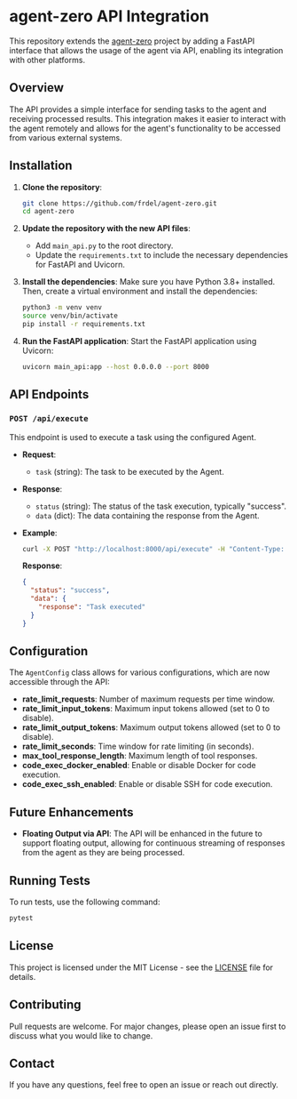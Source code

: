 # agent-zero API Integration

This repository extends the [agent-zero](https://github.com/frdel/agent-zero) project by adding a FastAPI interface that allows the usage of the agent via API, enabling its integration with other platforms.

## Overview

The API provides a simple interface for sending tasks to the agent and receiving processed results. This integration makes it easier to interact with the agent remotely and allows for the agent's functionality to be accessed from various external systems.

## Installation

1. **Clone the repository**:
   ```bash
   git clone https://github.com/frdel/agent-zero.git
   cd agent-zero
   ```

2. **Update the repository with the new API files**:
   - Add `main_api.py` to the root directory.
   - Update the `requirements.txt` to include the necessary dependencies for FastAPI and Uvicorn.

3. **Install the dependencies**:
   Make sure you have Python 3.8+ installed. Then, create a virtual environment and install the dependencies:
   ```bash
   python3 -m venv venv
   source venv/bin/activate
   pip install -r requirements.txt
   ```

4. **Run the FastAPI application**:
   Start the FastAPI application using Uvicorn:
   ```bash
   uvicorn main_api:app --host 0.0.0.0 --port 8000
   ```

## API Endpoints

### `POST /api/execute`

This endpoint is used to execute a task using the configured Agent.

- **Request**:
  - `task` (string): The task to be executed by the Agent.

- **Response**:
  - `status` (string): The status of the task execution, typically "success".
  - `data` (dict): The data containing the response from the Agent.

- **Example**:
  ```bash
  curl -X POST "http://localhost:8000/api/execute" -H "Content-Type: application/json" -d '{"task": "Your task here"}'
  ```

  **Response**:
  ```json
  {
    "status": "success",
    "data": {
      "response": "Task executed"
    }
  }
  ```

## Configuration

The `AgentConfig` class allows for various configurations, which are now accessible through the API:

- **rate_limit_requests**: Number of maximum requests per time window.
- **rate_limit_input_tokens**: Maximum input tokens allowed (set to 0 to disable).
- **rate_limit_output_tokens**: Maximum output tokens allowed (set to 0 to disable).
- **rate_limit_seconds**: Time window for rate limiting (in seconds).
- **max_tool_response_length**: Maximum length of tool responses.
- **code_exec_docker_enabled**: Enable or disable Docker for code execution.
- **code_exec_ssh_enabled**: Enable or disable SSH for code execution.

## Future Enhancements

- **Floating Output via API**: The API will be enhanced in the future to support floating output, allowing for continuous streaming of responses from the agent as they are being processed.

## Running Tests

To run tests, use the following command:
```bash
pytest
```

## License

This project is licensed under the MIT License - see the [LICENSE](LICENSE) file for details.

## Contributing

Pull requests are welcome. For major changes, please open an issue first to discuss what you would like to change.

## Contact

If you have any questions, feel free to open an issue or reach out directly.
